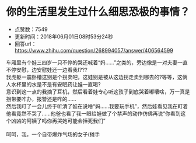 # 你的生活里发生过什么细思恐极的事情？
- 点赞数：7549
- 更新时间：2018年06月01日08时53分24秒
- 回答url：https://www.zhihu.com/question/268994057/answer/406564599
<body>
 <p data-pid="zZLwghCk">车厢里有个娃三四岁一只不停的哭还喊着“妈……”之类的，旁边像是一对夫妻一直不停安慰，边安慰娃还一边看我(???<br>
  我虎躯一震卧槽这别是个拐卖吧，这娃别是被从这边拐走卖到哪去的?等等，这俩人水杯里的水是不是有安眠药让娃一直喝?<br>
  意识到这一点的我摘了耳机，然后看着娃专心听这孩子到底哭着嘟囔啥，万一真是拐带要咋办，报警还是咋的……<br>
  然后我盯了一会儿终于听清了娃在说啥“妈……我要玩手机”，然后娃看见我在盯着他看竟然不哭了……他爸也看了我一眼给娃做了个禁声的动作仿佛再说“你看到这个凶凶的阿姨了吗你再哭她可能会捶死我们”<br><br>
  呵呵，我，一个自带爆炸气场的女子(摊手</p>
</body>